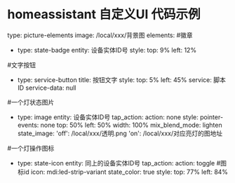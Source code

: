 # homeassistant 自定义UI 代码示例

type: picture-elements
image: /local/xxx/背景图
elements:
#徽章
  - type: state-badge
    entity: 设备实体ID号
    style:
      top: 9%
      left: 12%
  
#文字按钮
  - type: service-button
    title: 按钮文字
    style:
      top: 5%
      left: 45%
    service: 脚本ID
    service-data: null

 #一个灯状态图片
  - type: image
    entity: 设备实体ID号
    tap_action:
      action: none
    style:
      pointer-events: none
      top: 50%
      left: 50%
      width: 100%
      mix_blend_mode: lighten
    state_image:
      'off': /local/xxx/透明.png
      'on': /local/xxx/对应亮灯的图地址

#一个灯操作图标
  - type: state-icon
    entity: 同上的设备实体ID号
    tap_action:
      action: toggle
    #图标id
    icon: mdi:led-strip-variant
    state_color: true
    style:
      top: 77%
      left: 84%

  
